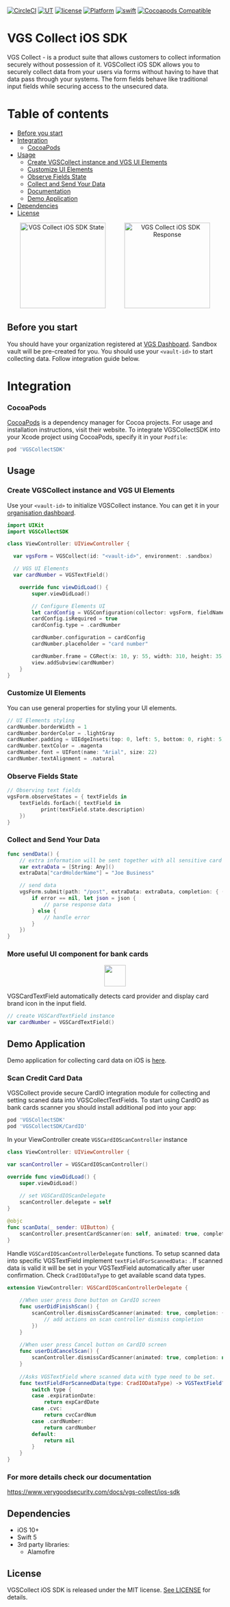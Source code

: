 [![CircleCI](https://circleci.com/gh/verygoodsecurity/vgs-collect-ios/tree/master.svg?style=svg&circle-token=ec7cddc71a1c2f6e99843ef56fdb6898a2ef8f52)](https://circleci.com/gh/verygoodsecurity/vgs-collect-ios/tree/dev)
[![UT](https://img.shields.io/badge/Unit_Test-pass-green)]()
[![license](https://img.shields.io/github/license/verygoodsecurity/vgs-ios-sdk.svg)]()
[![Platform](https://img.shields.io/cocoapods/p/VGSCollectSDK.svg?style=flat)](https://github.com/verygoodsecurity/vgs-collect-ios)
[![swift](https://img.shields.io/badge/swift-5-orange)]()
[![Cocoapods Compatible](https://img.shields.io/cocoapods/v/VGSCollectSDK.svg?style=flat)](https://cocoapods.org/pods/VGSCollectSDK)

# VGS Collect iOS SDK

VGS Collect - is a product suite that allows customers to collect information securely without possession of it. VGSCollect iOS SDK  allows you to securely collect data from your users via forms without having to have that data pass through your systems. The form fields behave like traditional input fields while securing access to the unsecured data.

Table of contents
=================

<!--ts-->
   * [Before you start](#before-you-start)
   * [Integration](#integration)
      * [CocoaPods](#cocoapods)
   * [Usage](#usage)
      * [Create VGSCollect instance and VGS UI Elements](#create-vgscollect-instance-and-vgs-ui-elements)
      * [Customize UI Elements](#customize-ui-elements)
      * [Observe Fields State](#observe-fields-state)
      * [Collect and Send Your Data](#collect-and-send-your-data)
      * [Documentation](#for-more-details-check-our-documentation)
      * [Demo Application](#demo-application)
   * [Dependencies](#dependencies)
   * [License](#license)
<!--te-->

<p align="center">
	<img src="https://raw.githubusercontent.com/verygoodsecurity/vgs-collect-ios/canary/vgs-collect-ios-state.png" width="200" alt="VGS Collect iOS SDK State" hspace="20">
	<img src="https://raw.githubusercontent.com/verygoodsecurity/vgs-collect-ios/canary/vgs-collect-ios-response.png" width="200" alt="VGS Collect iOS SDK Response" hspace="20">
</p>


## Before you start
You should have your organization registered at <a href="https://dashboard.verygoodsecurity.com/dashboard/">VGS Dashboard</a>. Sandbox vault will be pre-created for you. You should use your `<vault-id>` to start collecting data. Follow integration guide below.

# Integration

### CocoaPods

[CocoaPods](https://cocoapods.org) is a dependency manager for Cocoa projects. For usage and installation instructions, visit their website. To integrate VGSCollectSDK into your Xcode project using CocoaPods, specify it in your `Podfile`:

```ruby
pod 'VGSCollectSDK'
```

## Usage

### Create VGSCollect instance and VGS UI Elements
Use your `<vault-id>` to initialize VGSCollect instance. You can get it in your [organisation dashboard](https://dashboard.verygoodsecurity.com/).

````swift
import UIKit
import VGSCollectSDK

class ViewController: UIViewController {

  var vgsForm = VGSCollect(id: "<vault-id>", environment: .sandbox)

  // VGS UI Elements
  var cardNumber = VGSTextField()

    override func viewDidLoad() {
        super.viewDidLoad()

        // Configure Elements UI
        let cardConfig = VGSConfiguration(collector: vgsForm, fieldName: "cardNumber")
        cardConfig.isRequired = true
        cardConfig.type = .cardNumber

        cardNumber.configuration = cardConfig
        cardNumber.placeholder = "card number"

        cardNumber.frame = CGRect(x: 10, y: 55, width: 310, height: 35)
        view.addSubview(cardNumber)
    }
}
````

### Customize UI Elements
You can use general properties for styling your UI elements.

```swift
// UI Elements styling
cardNumber.borderWidth = 1
cardNumber.borderColor = .lightGray
cardNumber.padding = UIEdgeInsets(top: 0, left: 5, bottom: 0, right: 5)
cardNumber.textColor = .magenta
cardNumber.font = UIFont(name: "Arial", size: 22)
cardNumber.textAlignment = .natural
```
### Observe Fields State

```swift
// Observing text fields
vgsForm.observeStates = { textFields in
    textFields.forEach({ textField in
           print(textField.state.description)
    })
}
```
### Collect and Send Your Data

```swift
func sendData() {
    // extra information will be sent together with all sensitive card information
    var extraData = [String: Any]()
    extraData["cardHolderName"] = "Joe Business"

    // send data
    vgsForm.submit(path: "/post", extraData: extraData, completion: { (json, error) in
        if error == nil, let json = json {
            // parse response data
        } else {
            // handle error
        }
    })
}
```

### More useful UI component for bank cards

<p align="center">
	<img  src="https://raw.githubusercontent.com/verygoodsecurity/vgs-collect-ios/canary/cardTextField.gif" width=“344" height="50">
</p>

VGSCardTextField automatically detects card provider and display card brand icon in the input field.

````swift
// create VGSCardTextField instance
var cardNumber = VGSCardTextField()
````

## Demo Application
Demo application for collecting card data on iOS is <a href="https://github.com/verygoodsecurity/vgs-collect-ios/tree/master/demoapp">here</a>.

### Scan Credit Card Data
VGSCollect provide secure CardIO integration module for collecting and setting scaned data into VGSCollectTextFields.
To start using CardIO as bank cards scanner you should install additional pod into your app:
```ruby
pod 'VGSCollectSDK'
pod 'VGSCollectSDK/CardIO'
```

In your ViewController create `VGSCardIOScanController` instance
````swift
class ViewController: UIViewController {

var scanController = VGSCardIOScanController()

override func viewDidLoad() {
    super.viewDidLoad()
    
    // set VGSCardIOScanDelegate
    scanController.delegate = self
}

@objc
func scanData(_ sender: UIButton) {
    scanController.presentCardScanner(on: self, animated: true, completion: nil)
}

````
Handle `VGSCardIOScanControllerDelegate` functions. To setup scanned data into specific  VGSTextField implement `textFieldForScannedData:` . If scanned data is valid it will be set in your VGSTextField automatically after user confirmation. Check  `CradIODataType` to get available scand data types.

````swift
extension ViewController: VGSCardIOScanControllerDelegate {
    
    //When user press Done button on CardIO screen
    func userDidFinishScan() {
        scanController.dismissCardScanner(animated: true, completion: {
            // add actions on scan controller dismiss completion
        })
    }
    
    //When user press Cancel button on CardIO screen
    func userDidCancelScan() {
        scanController.dismissCardScanner(animated: true, completion: nil)
    }
    
    //Asks VGSTextField where scanned data with type need to be set.
    func textFieldForScannedData(type: CradIODataType) -> VGSTextField? {
        switch type {
        case .expirationDate:
            return expCardDate
        case .cvc:
            return cvcCardNum
        case .cardNumber:
            return cardNumber
        default:
            return nil
        }
    }
}
````

### For more details check our documentation
https://www.verygoodsecurity.com/docs/vgs-collect/ios-sdk

## Dependencies
- iOS 10+
- Swift 5
- 3rd party libraries:
    - Alamofire

## License

 VGSCollect iOS SDK is released under the MIT license. [See LICENSE](https://github.com/verygoodsecurity/vgs-ios-sdk/blob/master/LICENSE) for details.
